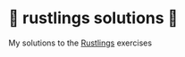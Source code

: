 # 🦀 rustlings solutions 🦀

My solutions to the [Rustlings](https://github.com/rust-lang/rustlings) exercises
